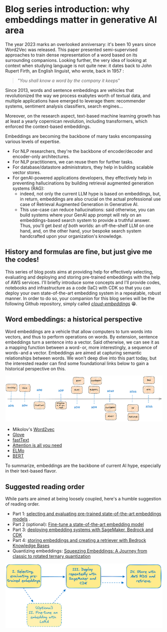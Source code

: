 # Blog series introduction: why embeddings matter in generative AI area


The year 2023 marks an overlooked anniversary: it's been 10 years since Word2Vec was released. This paper presented semi-supervised approaches to train dense representation of a word based on its surrounding companions. Looking further, the very idea of looking at context when studying language is not quite new: it dates back to John Rupert Firth, an English linguist, who wrote, back in 1957 :
 
> *"You shall know a word by the company it keeps*"

Since 2013, words and sentence embeddings are vehicles that revolutionized the way we process exabytes worth of textual data, and multiple applications have emerged to leverage them: recommender systems, sentiment analysis classifiers, search engines…

Moreover, on the research aspect, text-based machine learning growth has at least a yearly copernican revolution, including transformers, which enforced the context-based embeddings.

Embeddings are becoming the backbone of many tasks encompassing various levels of expertise. 
* For NLP researchers, they're the backbone of encoder/decoder and encoder-only architectures. 
* For NLP practitioners, we can reuse them for further tasks. 
* For database/datastore administrators, they help in building scalable vector stores. 
* For genAI-powered applications developers, they effectively help in preventing hallucinations by building retrieval augmented generation systems (RAG): 
    * indeed, not only the current LLM hype is based on embeddings, but, in return, embeddings are also crucial on the actual professional use case of Retrieval Augmented Generation in Generative AI. 
    * This use-case can reduce hallucinations: said otherwise, you can build systems where your GenAI app prompt will rely on an embeddings-based search system to provide a truthful answer. Thus, you'll get _best of both_ worlds: an off-the-shelf LLM on one hand, and, on the other hand, your bespoke search system handcrafted upon your organization's knowledge.


## History and formulas are fine, but just give me the codes!

This series of blog posts aims at providing help for effectively selecting, evaluating and deploying and storing pre-trained embeddings with the help of AWS services. I'll briefly introduce some concepts and I'll provide codes, notebooks and infrastructure as a code (IaC) with CDK so that you can deploy your own state-of-the-art embedding system in a repeatable, robust manner. In order to do so, your companion for this blog series will be  the following Github repository, simply called [_cloud-embeddings_](https://github.com/mNemlaghi/cloud-embeddings/tree/main) 😁.



## Word embeddings: a historical perspective

Word embeddings are a vehicle that allow computers to turn words into vectors, and thus to perform operations on words. By extension, sentence embeddings turn a sentence into a vector. Said otherwise, we can see it as a mapping function between a word - or, more interestingly, a sequence of words - and a vector. Embeddings are aimed at capturing semantic relationships between words. We won't deep dive into this part today, but the interested reader can find some foundational links below to gain a historical perspective on this.


![A historical perspective on embeddings evolution](embeddings-history.png)

* Mikolov's [Word2vec](https://arxiv.org/abs/1301.3781) 
* [Glove](https://nlp.stanford.edu/projects/glove/)
* [fastText]( https://fasttext.cc/)
* [Attention is all you need](https://arxiv.org/abs/1706.03762)
* [ELMo](https://arxiv.org/abs/1802.05365)
* [BERT](https://arxiv.org/pdf/1810.04805.pdf)

To summarize, embeddings are the backbone of current AI hype, especially in their text-based flavor.


## Suggested reading order

While parts are aimed at being loosely coupled, here's a humble suggestion of reading order.

* Part 1: [selecting and evaluating pre-trained state-of-the-art embeddings models](https://mnemlaghi.github.io/cloud-embeddings/part-one-evaluate) .
* Part 2 (optional): [Fine-tune a state-of-the-art embedding model](https://mnemlaghi.github.io/cloud-embeddings/part-two-finetune)
* Part 3: [deploying embedding systems with SageMaker, Bedrock and CDK](https://mnemlaghi.github.io/cloud-embeddings/part-three-deploy)
* Part 4: [storing embeddings and creating a retriever with Bedrock Knowledge Bases](https://mnemlaghi.github.io/cloud-embeddings/part-four-store)
* Quantizing embeddings: [Squeezing Embeddings: A Journey from classic to rotated ternary quantization](https://mnemlaghi.github.io/cloud-embeddings/quantization)

![Suggested reading order for this series](./reading-order.png)

